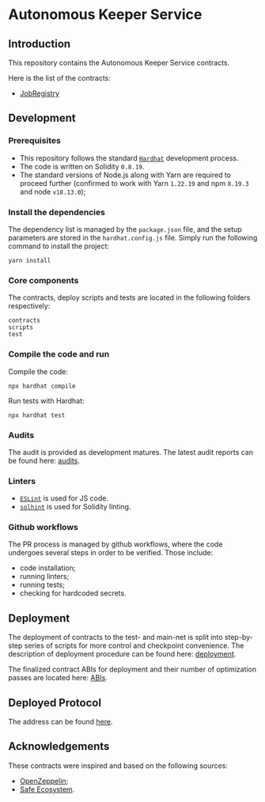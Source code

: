 # Autonomous Keeper Service

## Introduction
This repository contains the Autonomous Keeper Service contracts.

Here is the list of the contracts:
- [JobRegistry](https://github.com/valory-xyz/contracts-aks/blob/main/contracts/JobRegistry.sol)

## Development

### Prerequisites
- This repository follows the standard [`Hardhat`](https://hardhat.org/tutorial/) development process.
- The code is written on Solidity `0.8.19`.
- The standard versions of Node.js along with Yarn are required to proceed further (confirmed to work with Yarn `1.22.19` and npm `8.19.3` and node `v18.13.0`);

### Install the dependencies
The dependency list is managed by the `package.json` file, and the setup parameters are stored in the `hardhat.config.js` file.
Simply run the following command to install the project:
```
yarn install
```

### Core components
The contracts, deploy scripts and tests are located in the following folders respectively:
```
contracts
scripts
test
```

### Compile the code and run
Compile the code:
```
npx hardhat compile
```
Run tests with Hardhat:
```
npx hardhat test
```

### Audits
The audit is provided as development matures. The latest audit reports can be found here: [audits](https://github.com/valory-xyz/contracts-aks/blob/main/audits).

### Linters
- [`ESLint`](https://eslint.org) is used for JS code.
- [`solhint`](https://github.com/protofire/solhint) is used for Solidity linting.

### Github workflows
The PR process is managed by github workflows, where the code undergoes several steps in order to be verified. Those include:
- code installation;
- running linters;
- running tests;
- checking for hardcoded secrets.

## Deployment
The deployment of contracts to the test- and main-net is split into step-by-step series of scripts for more control and checkpoint convenience.
The description of deployment procedure can be found here: [deployment](https://github.com/valory-xyz/contracts-aks/blob/main/scripts/deployment).

The finalized contract ABIs for deployment and their number of optimization passes are located here: [ABIs](https://github.com/valory-xyz/contracts-aks/blob/main/abis).

## Deployed Protocol
The address can be found [here](https://github.com/valory-xyz/contracts-aks/blob/main/docs/mainnet_addresses.json). 

## Acknowledgements
These contracts were inspired and based on the following sources:
- [OpenZeppelin](https://github.com/OpenZeppelin/openzeppelin-contracts);
- [Safe Ecosystem](https://github.com/safe-global/safe-contracts).